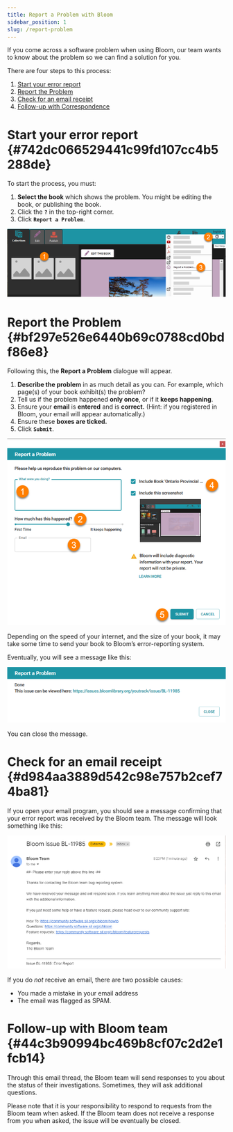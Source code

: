 ```yaml
---
title: Report a Problem with Bloom
sidebar_position: 1
slug: /report-problem
---
```




If you come across a software problem when using Bloom, our team wants to know about the problem so we can find a solution for you. 


There are four steps to this process:

1. [Start your error report](/report-problem#742dc066529441c99fd107cc4b5288de)
2. [Report the Problem](/report-problem#bf297e526e6440b69c0788cd0bdf86e8)
3. [Check for an email receipt](/report-problem#d984aa3889d542c98e757b2cef74ba81)
4. [Follow-up with Correspondence](/report-problem#44c3b90994bc469b8cf07c2d2e1fcb14)

# Start your error report {#742dc066529441c99fd107cc4b5288de}


To start the process, you must:

1. **Select the book** which shows the problem. You might be editing the book, or publishing the book.
2. Click the **`?`** in the top-right corner.
3. Click **`Report a Problem`**.

![](./report-problem.d8c3674d-2351-4110-89c3-5d3e6f54df35.png)


# Report the Problem {#bf297e526e6440b69c0788cd0bdf86e8}


Following this, the **Report a Problem** dialogue will appear.

1. **Describe the problem** in as much detail as you can. For example, which page(s) of your book exhibit(s) the problem?
2. Tell us if the problem happened **only once**, or if it **keeps happening**.
3. Ensure your **email** is **entered** and is **correct.** (Hint: if you registered in Bloom, your email will appear automatically.)
4. Ensure these **boxes are ticked.**
5. Click **`Submit`**.

![](./report-problem.6560313b-5a69-4f53-beaf-7886dac0b742.png)


Depending on the speed of your internet, and the size of your book, it may take some time to send your book to Bloom’s error-reporting system.


Eventually, you will see a message like this:


![](./report-problem.2aaaa866-a607-4a3f-8d9c-154dc945c9cd.png)


You can close the message.


# Check for an email receipt {#d984aa3889d542c98e757b2cef74ba81}


If you open your email program, you should see a message confirming that your error report was received by the Bloom team. The message will look something like this:


![](./report-problem.8621b6bc-8cf8-488c-a9b5-e9c1d0cd10f1.png)


If you do _not_ receive an email, there are two possible causes:

- You made a mistake in your email address
- The email was flagged as SPAM.

# Follow-up with Bloom team {#44c3b90994bc469b8cf07c2d2e1fcb14}


Through this email thread, the Bloom team will send responses to you about the status of their investigations. Sometimes, they will ask additional questions. 


Please note that it is your responsibility to respond to requests from the Bloom team when asked. If the Bloom team does not receive a response from you when asked, the issue will be eventually be closed.

